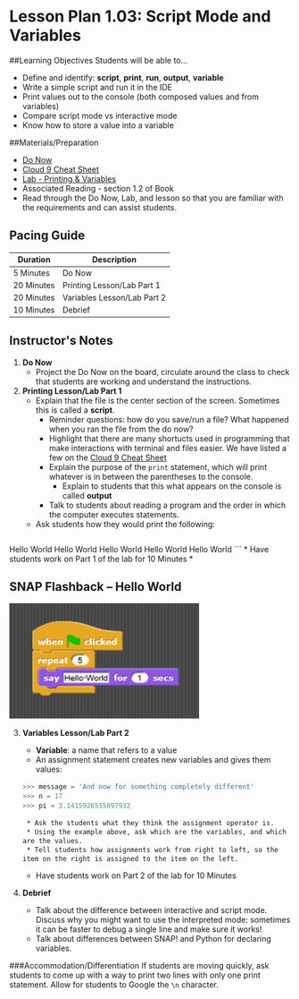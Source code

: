 # Lesson Plan 1.03: Script Mode and Variables

##Learning Objectives
Students will be able to... 
* Define and identify: **script**, **print**, **run**, **output**, **variable**
* Write a simple script and run it in the IDE
* Print values out to the console (both composed values and from variables) 
* Compare script mode vs interactive mode
* Know how to store a value into a variable

##Materials/Preparation
* [Do Now] 
* [Cloud 9 Cheat Sheet]
* [Lab - Printing & Variables]
* Associated Reading - section 1.2 of Book
* Read through the Do Now, Lab, and lesson so that you are familiar with the requirements and can assist students.

## Pacing Guide
| **Duration**   |     **Description**    |
| ---------- | ------------------ |
| 5 Minutes  | Do Now             |
| 20 Minutes | Printing Lesson/Lab Part 1   |
| 20 Minutes | Variables Lesson/Lab Part 2   |
| 10 Minutes | Debrief         |

## Instructor's Notes
1. **Do Now**
    * Project the Do Now on the board, circulate around the class to check that students are working and understand the instructions. 
2. **Printing Lesson/Lab Part 1**
	*	Explain that the file is the center section of the screen. Sometimes this is called a **script**.
		* Reminder questions: how do you save/run a file? What happened when you ran the file from the do now?
		* Highlight that there are many shortucts used in programming that make interactions with terminal and files easier. We have listed a few on the [Cloud 9 Cheat Sheet]
		* Explain the purpose of the `print` statement, which will print whatever is in between the parentheses to the console.
			* Explain to students that this what appears on the console is called **output**
		* Talk to students about reading a program and the order in which the computer executes statements. 
	* Ask students how they would print the following:
	```
Hello World
Hello World
Hello World
Hello World
Hello World
	```
	* Have students work on Part 1 of the lab for 10 Minutes
	* 
## SNAP Flashback – Hello World

![](HelloWorld-Code.png)

3. **Variables Lesson/Lab Part 2**
	* **Variable**: a name that refers to a value
	* An assignment statement creates new variables and gives them values: 
	
	```python
	>>> message = 'And now for something completely different'
	>>> n = 17
	>>> pi = 3.1415926535897932
	```
		* Ask the students what they think the assignment operator is. 
		* Using the example above, ask which are the variables, and which are the values. 
		* Tell students how assignments work from right to left, so the item on the right is assigned to the item on the left. 
	* Have students work on Part 2 of the lab for 10 Minutes
4. **Debrief**
	* Talk about the difference between interactive and script mode. Discuss why you might want to use the interpreted mode: sometimes it can be faster to debug a single line and make sure it works!
	* Talk about differences between SNAP! and Python for declaring variables.

###Accommodation/Differentiation
If students are moving quickly, ask students to come up with a way to print two lines with only one print statement. Allow for students to Google the `\n` character. 

  

[Lab - Printing & Variables]:lab.md
[Cloud 9 Cheat Sheet]: ../cloud_9_cheat_sheet.md
[Do Now]:do_now.md
